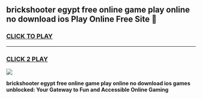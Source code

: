 
## brickshooter egypt free online game play online no download ios Play Online Free Site 👋
<h3>
<a href="https://download.freeplayer.one?title=brickshooter_egypt_free_online_game_play_online_no_download_ios&ref=21F">CLICK TO PLAY</a></h3>
<hr>

<h3>
<a href="https://download.freeplayer.one?title=brickshooter_egypt_free_online_game_play_online_no_download_ios&ref=21F">CLICK 2 PLAY</a>
  
</h3>

<a href="https://download.freeplayer.one?title=brickshooter_egypt_free_online_game_play_online_no_download_ios&ref=21F"><img src="https://cdnb.artstation.com/p/assets/images/images/032/539/853/original/anto-thomas-button-gif.gif"></a>


**brickshooter egypt free online game play online no download ios games unblocked: Your Gateway to Fun and Accessible Online Gaming**
